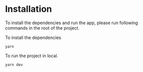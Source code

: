 # Installation

To install the dependencies and run the app, please run following commands in the root of the project.


To install the dependencies
```
yarn
```

To run the project in local.
```
yarn dev
```
